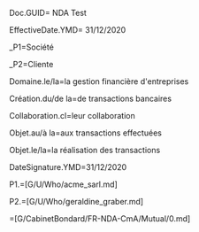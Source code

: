 Doc.GUID= NDA Test

EffectiveDate.YMD= 31/12/2020

_P1=Société

_P2=Cliente

Domaine.le/la=la gestion financière d'entreprises

Création.du/de la=de transactions bancaires

Collaboration.cl=leur collaboration

Objet.au/à la=aux transactions effectuées

Objet.le/la=la réalisation des transactions

DateSignature.YMD=31/12/2020

P1.=[G/U/Who/acme_sarl.md]

P2.=[G/U/Who/geraldine_graber.md]


=[G/CabinetBondard/FR-NDA-CmA/Mutual/0.md]

